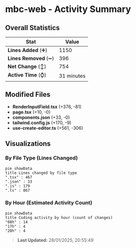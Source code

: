 # mbc-web - Activity Summary 

## Overall Statistics

| Stat                   | Value                                                             |
| ---------------------- | ----------------------------------------------------------------- |
| **Lines Added** (➕)   | 1150                                          |
| **Lines Removed** (➖) | 396                                        |
| **Net Change** (↕)    | 754                |
| **Active Time** (⌚)   | 31 minutes |


## Modified Files
- **RenderInputField.tsx** (+376, -81)
- **page.tsx** (+10, -0)
- **components.json** (+33, -0)
- **tailwind.config.js** (+170, -9)
- **use-create-editor.ts** (+561, -306)

## Visualizations

### By File Type (Lines Changed)

```mermaid
pie showData
title Lines changed by file type
".tsx" : 467
".json" : 33
".js" : 179
".ts" : 867
```

### By Hour (Estimated Activity Count)

```mermaid
pie showData
title Coding activity by hour (count of changes)
"08h" : 14
"17h" : 4
"20h" : 4
```


> **Last Updated:** 28/01/2025, 20:55:49